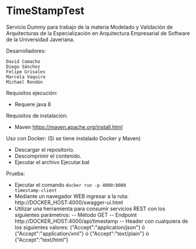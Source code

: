 # TimeStampTest
Servicio Dummy para trabajo de la materia Modelado y Validación de Arquitecturas de la Especialización en Arquitectura Empresarial de Software de la Universidad Javeriana.

Desarrolladores: 
  
	David Camacho
	Diego Sánchez
	Felipe Grisales
	Marcela Vaquiro
	Michael Rondón

Requisitos ejecución:

  - Requere java 8

Requisitos de instalación:

  - Maven https://maven.apache.org/install.html

Uso con Docker: (Si se tiene instalado Docker y Maven)

  - Descargar el repositorio.
  - Descomprimir el contenido.
  - Ejecutar el archivo Ejecutar.bat

Prueba:
  - Ejecutar el comando 
  <code>docker run -p 4000:8080 timestamp-client</code>
  - Mediante un navegador WEB ingresar a la ruta: http://DOCKER_HOST:4000/swagger-ui.html
  - Utilizar una herramienta para consumir servicios REST con los siguientes parámetros:
  	-- Método GET
	-- Endpoint http://DOCKER_HOST:4000/api/timestamp
	-- Header con cualquiera de los siguientes valores: {"Accept":"application/json"} ó {"Accept":"application/xml"} ó {"Accept":"text/plain"} ó {"Accept":"text/html"}
    
